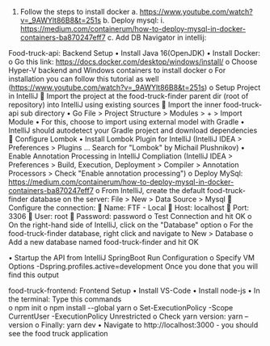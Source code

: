 1.	Follow the steps to install docker
a.	https://www.youtube.com/watch?v=_9AWYlt86B8&t=251s
b.	Deploy mysql: 
i.	https://medium.com/containerum/how-to-deploy-mysql-in-docker-containers-ba870247eff7
c.	Add DB Navigator in intellij: 


Food-truck-api: Backend Setup
•	Install Java 16(OpenJDK)
•	Install Docker:
o	Go this link: https://docs.docker.com/desktop/windows/install/
o	Choose Hyper-V backend and Windows containers to install docker
o	For installation you can follow this tutorial as well (https://www.youtube.com/watch?v=_9AWYlt86B8&t=251s)
o	Setup Project in IntelliJ
	Import the project at the food-truck-finder parent dir (root of repository) into IntelliJ using existing sources
	Import the inner food-truck-api sub directory 
•	Go File > Project Structure > Modules > + > Import Module
•	For this, choose to import using external model with Gradle
•	IntelliJ should autodetect your Gradle project and download dependencies
	Configure Lombok
•	Install Lombok Plugin for IntelliJ (IntelliJ IDEA > Preferences > Plugins ... Search for "Lombok" by Michail Plushnikov)
•	Enable Annotation Processing in IntelliJ Compliation (IntelliJ IDEA > Preferences > Build, Execution, Deployment > Compiler > Annotation Processors > Check "Enable annotation processing")
o	Deploy MySql: https://medium.com/containerum/how-to-deploy-mysql-in-docker-containers-ba870247eff7
o	From IntelliJ, create the default food-truck-finder database on the server: File > New > Data Source > Mysql
	Configure the connection: 
	Name: FTF - Local
	Host: localhost
	Port: 3306
	User: root
	Password: password
o	Test Connection and hit OK
o	On the right-hand side of IntelliJ, click on the "Database" option
o	For the food-truck-finder database, right click and navigate to New > Database
o	Add a new database named food-truck-finder and hit OK

•	Startup the API from IntelliJ SpringBoot Run Configuration
o	Specify VM Options
 		-Dspring.profiles.active=development
Once you done that you will find this output





food-truck-frontend: Frontend Setup
•	Install VS-Code
•	Install node-js
•	In the terminal: Type this commands  
o	npm init
o	npm install --global yarn
o	Set-ExecutionPolicy -Scope CurrentUser -ExecutionPolicy Unrestricted
o	Check yarn version: yarn –version
o	Finally: yarn dev
•	Navigate to http://localhost:3000 - you should see the food truck application

